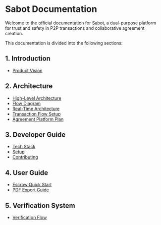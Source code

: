 # Sabot Documentation

Welcome to the official documentation for Sabot, a dual-purpose platform for trust and safety in P2P transactions and collaborative agreement creation.

This documentation is divided into the following sections:

## 1. Introduction

- [Product Vision](./01-introduction/01-product-vision.md)

## 2. Architecture

- [High-Level Architecture](./02-architecture/01-high-level-architecture.md)
- [Flow Diagram](./02-architecture/02-flow-diagram.md)
- [Real-Time Architecture](./02-architecture/03-realtime-architecture.md)
- [Transaction Flow Setup](./02-architecture/04-transaction-flow-setup.md)
- [Agreement Platform Plan](./02-architecture/05-agreement-platform-plan.md)

## 3. Developer Guide

- [Tech Stack](./03-developer-guide/01-tech-stack.md)
- [Setup](./03-developer-guide/02-setup.md)
- [Contributing](./03-developer-guide/03-contributing.md)

## 4. User Guide

- [Escrow Quick Start](./04-user-guide/01-escrow-quick-start.md)
- [PDF Export Guide](./04-user-guide/02-pdf-export-guide.md)

## 5. Verification System

- [Verification Flow](./05-verification-system/01-verification-flow.md)
